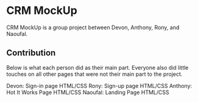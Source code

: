 # CRM MockUp

CRM MockUp is a group project between Devon, Anthony, Rony, and Naoufal.


## Contribution
Below is what each person did as their main part. Everyone also did little touches on all other pages that were not their main part to the project.

Devon: Sign-in page HTML/CSS
Rony: Sign-up page HTML/CSS
Anthony: Hot It Works Page HTML/CSS
Naoufal: Landing Page HTML/CSS
